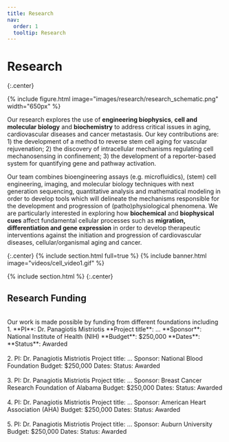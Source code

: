 ```yaml
---
title: Research
nav:
  order: 1
  tooltip: Research
---
```


# <i class="fas fa-microscope"></i>Research

{:.center}

{%
  include figure.html
  image="images/research/research_schematic.png"
  width="650px"
%}

Our research explores the use of **engineering biophysics**, **cell and molecular biology** and **biochemistry** to address critical issues in aging, cardiovascular diseases and cancer metastasis. Our key contributions are: 1) the development of a method to reverse stem cell aging for vascular rejuvenation; 2) the discovery of intracellular mechanisms regulating cell mechanosensing in confinement; 3) the development of a reporter-based system for quantifying gene and pathway activation.

Our team combines bioengineering assays (e.g. microfluidics), (stem) cell engineering, imaging, and molecular biology techniques with next generation sequencing, quantitative analysis and mathematical modeling in order to develop tools which will delineate the mechanisms responsible for the development and progression of (patho)physiological phenomena. We are particularly interested in exploring how **biochemical** and **biophysical cues** affect fundamental cellular processes such as **migration, differentiation and gene expression** in order to develop therapeutic interventions against the initiation and progression of cardiovascular diseases, cellular/organismal aging and cancer.

{:.center}
{% include section.html full=true %}
{% include banner.html image="videos/cell_video1.gif" %}


{% include section.html %}
{:.center}

## Research Funding

<br/>
Our work is made possible by funding from different foundations including 
<br/>
1. **PI**: Dr. Panagiotis Mistriotis  
    **Project title**: ...  
    **Sponsor**: National Institute of Health (NIH)  
    **Budget**: $250,000   
    **Dates**:  
    **Status**: Awarded
<br/><br/>
2. PI: Dr. Panagiotis Mistriotis    
    Project title: ...  
    Sponsor: National Blood Foundation  
    Budget: $250,000   
    Dates:  
    Status: Awarded  
<br/><br/>
3. PI: Dr. Panagiotis Mistriotis    
    Project title: ...  
    Sponsor: Breast Cancer Research Foundation of Alabama  
    Budget: $250,000   
    Dates:  
    Status: Awarded  
<br/><br/>
4. PI: Dr. Panagiotis Mistriotis    
    Project title: ...  
    Sponsor: American Heart Association (AHA)  
    Budget: $250,000   
    Dates:  
    Status: Awarded  
<br/><br/>
5. PI: Dr. Panagiotis Mistriotis    
    Project title: ...  
    Sponsor: Auburn University  
    Budget: $250,000   
    Dates:  
    Status: Awarded  

